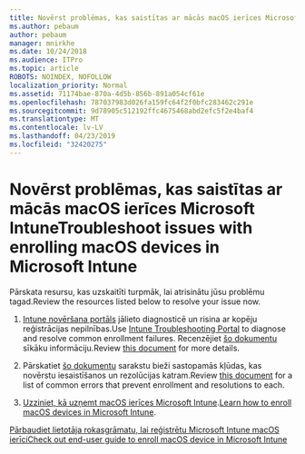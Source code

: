 ```yaml
---
title: Novērst problēmas, kas saistītas ar mācās macOS ierīces Microsoft Intune
ms.author: pebaum
author: pebaum
manager: mnirkhe
ms.date: 10/24/2018
ms.audience: ITPro
ms.topic: article
ROBOTS: NOINDEX, NOFOLLOW
localization_priority: Normal
ms.assetid: 71174bae-870a-4d5b-856b-891a054cf61e
ms.openlocfilehash: 787037983d026fa159fc64f2f0bfc283462c291e
ms.sourcegitcommit: 9d78905c512192ffc4675468abd2efc5f2e4baf4
ms.translationtype: MT
ms.contentlocale: lv-LV
ms.lasthandoff: 04/23/2019
ms.locfileid: "32420275"
---
```

# <a name="troubleshoot-issues-with-enrolling-macos-devices-in-microsoft-intune"></a><span data-ttu-id="9bc18-102">Novērst problēmas, kas saistītas ar mācās macOS ierīces Microsoft Intune</span><span class="sxs-lookup"><span data-stu-id="9bc18-102">Troubleshoot issues with enrolling macOS devices in Microsoft Intune</span></span>

<span data-ttu-id="9bc18-103">Pārskata resursu, kas uzskaitīti turpmāk, lai atrisinātu jūsu problēmu tagad.</span><span class="sxs-lookup"><span data-stu-id="9bc18-103">Review the resources listed below to resolve your issue now.</span></span> 
  
1. <span data-ttu-id="9bc18-104">[Intune novēršana portāls](https://devicemanagement.microsoft.com/#blade/Microsoft_Intune_DeviceSettings/TroubleshootBlade) jālieto diagnosticē un risina ar kopēju reģistrācijas nepilnības.</span><span class="sxs-lookup"><span data-stu-id="9bc18-104">Use [Intune Troubleshooting Portal](https://devicemanagement.microsoft.com/#blade/Microsoft_Intune_DeviceSettings/TroubleshootBlade) to diagnose and resolve common enrollment failures.</span></span> <span data-ttu-id="9bc18-105">Recenzējiet [šo dokumentu](https://docs.microsoft.com/intune/help-desk-operators) sīkāku informāciju.</span><span class="sxs-lookup"><span data-stu-id="9bc18-105">Review [this document](https://docs.microsoft.com/intune/help-desk-operators) for more details.</span></span> 
    
2. <span data-ttu-id="9bc18-106">Pārskatiet [šo dokumentu](https://docs.microsoft.com/intune-classic/troubleshoot/troubleshoot-device-enrollment-in-intune) sarakstu bieži sastopamās kļūdas, kas novērstu iesaistīšanos un rezolūcijas katram.</span><span class="sxs-lookup"><span data-stu-id="9bc18-106">Review [this document](https://docs.microsoft.com/intune-classic/troubleshoot/troubleshoot-device-enrollment-in-intune) for a list of common errors that prevent enrollment and resolutions to each.</span></span> 
    
3. <span data-ttu-id="9bc18-107">[Uzziniet, kā uzņemt macOS ierīces Microsoft Intune](https://docs.microsoft.com/intune/macos-enroll).</span><span class="sxs-lookup"><span data-stu-id="9bc18-107">[Learn how to enroll macOS devices in Microsoft Intune](https://docs.microsoft.com/intune/macos-enroll).</span></span>
    
[<span data-ttu-id="9bc18-108">Pārbaudiet lietotāja rokasgrāmatu, lai reģistrētu Microsoft Intune macOS ierīci</span><span class="sxs-lookup"><span data-stu-id="9bc18-108">Check out end-user guide to enroll macOS device in Microsoft Intune</span></span>](https://docs.microsoft.com/intune-user-help/enroll-your-device-in-intune-macos-cp)
  

